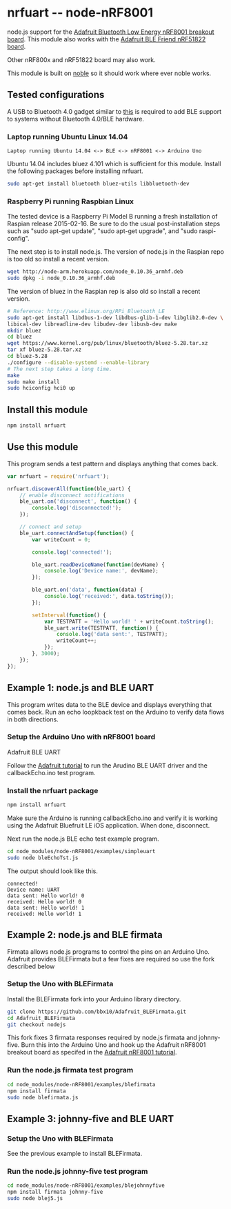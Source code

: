 # nrfuart -- node-nRF8001

node.js support for the
[Adafruit Bluetooth Low Energy nRF8001 breakout board](http://www.adafruit.com/products/1697).
This module also works with the
[Adafruit BLE Friend nRF51822 board](http://www.adafruit.com/products/2267).

Other nRF800x and nRF51822 board may also work.

This module is built on [noble](https://www.npmjs.com/package/noble) so it
should work where ever noble works.

## Tested configurations

A USB to Bluetooth 4.0 gadget similar to
[this](http://www.adafruit.com/product/1327) is required to add BLE support to
systems without Bluetooth 4.0/BLE hardware.

### Laptop running Ubuntu Linux 14.04

```
Laptop running Ubuntu 14.04 <-> BLE <-> nRF8001 <-> Arduino Uno
```

Ubuntu 14.04 includes bluez 4.101 which is sufficient for this module.
Install the following packages before installing nrfuart.

```sh
sudo apt-get install bluetooth bluez-utils libbluetooth-dev
```

### Raspberry Pi running Raspbian Linux

The tested device is a Raspberry Pi Model B running a fresh installation of
Raspian release 2015-02-16. Be sure to do the usual post-installation steps
such as "sudo apt-get update", "sudo apt-get upgrade", and "sudo raspi-config".

The next step is to install node.js. The version of node.js in the Raspian repo
is too old so install a recent version.

```sh
wget http://node-arm.herokuapp.com/node_0.10.36_armhf.deb
sudo dpkg -i node_0.10.36_armhf.deb
```

The version of bluez in the Raspian rep is also old so install a recent
version.

```sh
# Reference: http://www.elinux.org/RPi_Bluetooth_LE
sudo apt-get install libdbus-1-dev libdbus-glib-1-dev libglib2.0-dev \
libical-dev libreadline-dev libudev-dev libusb-dev make
mkdir bluez
cd bluez
wget https://www.kernel.org/pub/linux/bluetooth/bluez-5.28.tar.xz
tar xf bluez-5.28.tar.xz
cd bluez-5.28
./configure --disable-systemd --enable-library
# The next step takes a long time.
make
sudo make install
sudo hciconfig hci0 up
```

## Install this module

```sh
npm install nrfuart
```

## Use this module

This program sends a test pattern and displays anything that comes back.

```javascript
var nrfuart = require('nrfuart');

nrfuart.discoverAll(function(ble_uart) {
    // enable disconnect notifications
    ble_uart.on('disconnect', function() {
        console.log('disconnected!');
    });

    // connect and setup
    ble_uart.connectAndSetup(function() {
        var writeCount = 0;

        console.log('connected!');

        ble_uart.readDeviceName(function(devName) {
            console.log('Device name:', devName);
        });

        ble_uart.on('data', function(data) {
            console.log('received:', data.toString());
        });

        setInterval(function() {
            var TESTPATT = 'Hello world! ' + writeCount.toString();
            ble_uart.write(TESTPATT, function() {
                console.log('data sent:', TESTPATT);
                writeCount++;
            });
        }, 3000);
    });
});
```

## Example 1: node.js and BLE UART

This program writes data to the BLE device and displays everything that comes
back. Run an echo loopkback test on the Arduino to verify data flows in both
directions.


### Setup the Arduino Uno with nRF8001 board

Adafruit BLE UART

Follow the
[Adafruit tutorial](https://learn.adafruit.com/getting-started-with-the-nrf8001-bluefruit-le-breakout/software-uart-service)
to run the Arudino BLE UART driver and the callbackEcho.ino test program.


### Install the nrfuart package

```sh
npm install nrfuart
```

Make sure the Arduino is running callbackEcho.ino and verify it is
working using the Adafruit Bluefruit LE iOS application. When done,
disconnect.

Next run the node.js BLE echo test example program.

```sh
cd node_modules/node-nRF8001/examples/simpleuart
sudo node bleEchoTst.js
```
The output should look like this.

```
connected!
Device name: UART
data sent: Hello world! 0
received: Hello world! 0
data sent: Hello world! 1
received: Hello world! 1
```

## Example 2: node.js and BLE firmata

Firmata allows node.js programs to control the pins on an Arduino Uno.
Adafruit provides BLEFirmata but a few fixes are required so use
the fork described below

### Setup the Uno with BLEFirmata

Install the BLEFirmata fork into your Arduino library directory.

```sh
git clone https://github.com/bbx10/Adafruit_BLEFirmata.git
cd Adafruit_BLEFirmata
git checkout nodejs
```

This fork fixes 3 firmata responses required by node.js firmata and
johnny-five. Burn this into the Arduino Uno and hook up the Adafruit
nRF8001 breakout board as specifed in the 
[Adafruit nRF8001 tutorial](https://learn.adafruit.com/getting-started-with-the-nrf8001-bluefruit-le-breakout/software-bluefruit-firmata).

### Run the node.js firmata test program

```sh
cd node_modules/node-nRF8001/examples/blefirmata
npm install firmata
sudo node blefirmata.js
```

## Example 3: johnny-five and BLE UART

### Setup the Uno with BLEFirmata

See the previous example to install BLEFirmata.

### Run the node.js johnny-five test program

```sh
cd node_modules/node-nRF8001/examples/blejohnnyfive
npm install firmata johnny-five
sudo node blej5.js
```

